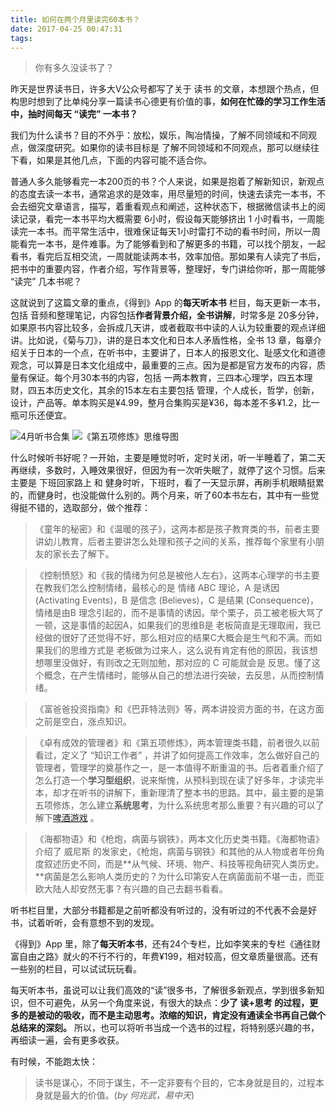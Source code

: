 ```yaml
---
title: 如何在两个月里读完60本书？
date: 2017-04-25 00:47:31
tags:
---
```

> 你有多久没读书了？

昨天是世界读书日，许多大V公众号都写了关于 读书 的文章，本想跟个热点，但构思时想到了比单纯分享一篇读书心德更有价值的事，**如何在忙碌的学习工作生活中，抽时间每天 “读完” 一本书？**

我们为什么读书？目的不外乎：放松，娱乐，陶冶情操，了解不同领域和不同观点，做深度研究。如果你的读书目标是 了解不同领域和不同观点，那可以继续往下看，如果是其他几点，下面的内容可能不适合你。

普通人多久能够看完一本200页的书？个人来说，如果是抱着了解新知识，新观点的态度去读一本书，通常追求的是效率，用尽量短的时间，快速去读完一本书，不会去细究文章语言，描写，着重看观点和阐述，这种状态下，根据微信读书上的阅读记录，看完一本书平均大概需要 6小时，假设每天能够挤出 1 小时看书，一周能读完一本书。而平常生活中，很难保证每天1小时雷打不动的看书时间，所以一周能看完一本书，是件难事。为了能够看到和了解更多的书籍，可以找个朋友，一起看书，看完后互相交流，一周就能读两本书，效率加倍。那如果有人读完了书后，把书中的重要内容，作者介绍，写作背景等，整理好，专门讲给你听，那一周能够 “读完” 几本书呢？

这就说到了这篇文章的重点，《得到》App 的**每天听本书** 栏目，每天更新一本书，包括 音频和整理笔记，内容包括**作者背景介绍，全书讲解**，时常多是 20多分钟，如果原书内容比较多，会拆成几天讲，或者截取书中读的人认为较重要的观点详细讲。比如说，《菊与刀》，讲的是日本文化和日本人矛盾性格，全书 13 章，每章介绍关于日本的一个点，在听书中，主要讲了，日本人的报恩文化、耻感文化和道德观念，可以算是日本文化组成中，最重要的三点。因为是都是官方发布的内容，质量有保证。每个月30本书的内容，包括 一两本教育，三四本心理学，四五本理财，四五本历史文化，其余的15本左右主要包括 管理，个人成长，哲学，创新，设计，产品等。单本购买是¥4.99，整月合集购买是¥36，每本差不多¥1.2，比一瓶可乐还便宜。

![4月听书合集](http://upload-images.jianshu.io/upload_images/2736397-46a9f6b038a7ad26.jpeg?imageMogr2/auto-orient/strip%7CimageView2/2/w/1240)
![《第五项修炼》思维导图](http://upload-images.jianshu.io/upload_images/2736397-ade7c4ae2e2b0e0e.png?imageMogr2/auto-orient/strip%7CimageView2/2/w/1240)

什么时候听书好呢？一开始，主要是睡觉时听，定时关闭，听一半睡着了，第二天再继续，多数时，入睡效果很好，但因为有一次听失眠了，就停了这个习惯。后来主要是 下班回家路上 和 健身时听，下班时，看了一天显示屏，再刷手机眼睛挺累的，而健身时，也没能做什么别的。两个月来，听了60本书左右，其中有一些觉得挺不错的，选取部分，做个推荐：

> 《童年的秘密》和《温暖的孩子》，这两本都是孩子教育类的书，前者主要讲幼儿教育，后者主要讲怎么处理和孩子之间的关系，推荐每个家里有小朋友的家长去了解下。

> 《控制愤怒》和《我的情绪为何总是被他人左右》，这两本心理学的书主要在教我们怎么控制情绪，最核心的是 情绪 ABC 理论，A 是诱因 (Activating Events)，B 是信念 (Believes)，C 是结果 (Consequence)，情绪是由B 理念引起的，而不是事情的诱因。举个栗子，员工被老板大骂了一顿，这是事情的起因A，如果我们的思维B是 老板简直是无理取闹，我已经做的很好了还觉得不好，那么相对应的结果C大概会是生气和不满。而如果我们的思维方式是 老板做为过来人，这么说有肯定有他的原因，我该想想哪里没做好，有则改之无则加勉，那对应的 C 可能就会是 反思。懂了这个概念，在产生情绪时，能够从自己的想法进行突破，去反思，从而控制情绪。

> 《富爸爸投资指南》和《巴菲特法则》等，两本讲投资方面的书，在这方面之前是空白，涨点知识。

> 《卓有成效的管理者》和《第五项修炼》，两本管理类书籍，前者很久以前看过，定义了 “知识工作者” ，并讲了如何提高工作效率，怎么做好自己的管理者，管理学的奠基作之一，是一本值得不断重温的书。后者着重介绍了怎么打造一个**学习型组织**，说来惭愧，从预科到现在读了好多年，才读完半本，却才在听书的讲解下，重新理清了整本书的思路。其中，最主要的是第五项修炼，怎么建立**系统思考**，为什么系统思考那么重要？有兴趣的可以了解下[啤酒游戏](http://baike.baidu.com/item/%E5%95%A4%E9%85%92%E6%B8%B8%E6%88%8F) 。

> 《海都物语》和《枪炮，病菌与钢铁》，两本文化历史类书籍。《海都物语》介绍了 威尼斯 的发家史，《枪炮，病菌与钢铁》和其他的从人物或者年份角度叙述历史不同，而是**从气候、环境、物产、科技等视角研究人类历史。**病菌是怎么影响人类历史的？为什么印第安人在病菌面前不堪一击，而亚欧大陆人却安然无事？有兴趣的自己去翻书看看。

听书栏目里，大部分书籍都是之前听都没有听过的，没有听过的不代表不会是好书，试着听听，会有意想不到的发现。

《得到》App 里，除了**每天听本书**，还有24个专栏，比如李笑来的专栏《通往财富自由之路》就火的不行不行的，年费¥199，相对较高，但文章质量很高。还有一些别的栏目，可以试试玩玩看。

每天听本书，虽说可以让我们高效的“读”很多书，了解很多新观点，学到很多新知识，但不可避免，从另一个角度来说，有很大的缺点：**少了 读+思考 的过程，更多的是被动的吸收，而不是主动思考。浓缩的知识，肯定没有通读全书再自己做个总结来的深刻。** 所以，也可以将听书当成一个选书的过程，将特别感兴趣的书，再细读一遍，会有更多收获。

有时候，不能跑太快：
> 读书是谋心，不同于谋生，不一定非要有个目的，它本身就是目的，过程本身就是最大的价值。(_by 何兆武，易中天_)
